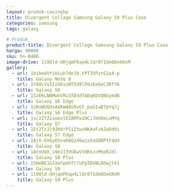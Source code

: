 ```yaml
---
layout: produk-casinghp
title: Divergent Collage Samsung Galaxy S9 Plus Case
categories: samsung
tags: galaxy

# Produk
product-title: Divergent Collage Samsung Galaxy S9 Plus Case
harga: 90000
sku: hn-0486
image-drive: 119Old-UHjqmFKap4LlQr8fIde6DekNsM
gallery:
  - url: 1hihedVYiUiuh7dnJ8-tPTZVPztG2a4-p
    title: Galaxy Note 8
  - url: 1Y4ULVs5IzSKssNT5d9lPdxEeEeC3DfY6
    title: Galaxy S6
  - url: 1SzEKLN0MwVVRLGTD3dTAEqKDVQNSymdB
    title: Galaxy S6 Edge
  - url: 1sRuWUQdsAdKW40o9vGT_puGIwBTpYqJj
    title: Galaxy S6 Edge Plus
  - url: 1vczZ7ZzxoeolE2AMTw1HCi7mhOeLoMYq
    title: Galaxy S7
  - url: 1Et2TzJj9JHdrPIiZtwzNKAvFvbZwOdVi
    title: Galaxy S7 Edge
  - url: 1AjV-EHSyEhvxRbQzX6wix5sGOBPtF4Ud
    title: Galaxy S8
  - url: 1AtnUOX_s9eJI3VUDwV3dKkzcMhpR2dl-
    title: Galaxy S8 Plus
  - url: 15HeBE1G1XeFpehTt7uPpTDVBLROwjt41
    title: Galaxy S9
  - url: 119Old-UHjqmFKap4LlQr8fIde6DekNsM
    title: Galaxy S9 Plus
---
```

